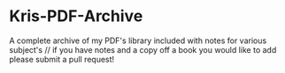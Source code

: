 # Kris-PDF-Archive
A complete archive of my PDF's library included with notes for various subject's // if you have notes and a copy off a book you would like to add please submit a pull request!
